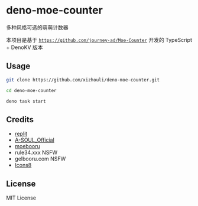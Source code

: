 # deno-moe-counter
多种风格可选的萌萌计数器

本项目是基于 [`https://github.com/journey-ad/Moe-Counter`](https://github.com/journey-ad/Moe-Counter) 开发的 TypeScript + DenoKV 版本

## Usage
```bash
git clone https://github.com/xizhouli/deno-moe-counter.git

cd deno-moe-counter

deno task start
```

## Credits
*   [replit](https://replit.com/)
*   [A-SOUL_Official](https://space.bilibili.com/703007996)
*   [moebooru](https://github.com/moebooru/moebooru)
*   rule34.xxx NSFW
*   gelbooru.com NSFW
*   [Icons8](https://icons8.com/icons/set/star)

## License
MIT License
